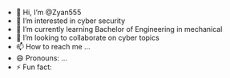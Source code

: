 - 👋 Hi, I’m @Zyan555
- 👀 I’m interested in cyber security
- 🌱 I’m currently learning Bachelor of Engineering in mechanical
- 💞️ I’m looking to collaborate on cyber topics
- 📫 How to reach me ...
- 😄 Pronouns: ...
- ⚡ Fun fact: 

<!---
Zyan555/Zyan555 is a ✨ special ✨ repository because its `README.md` (this file) appears on your GitHub profile.
You can click the Preview link to take a look at your changes.
--->
